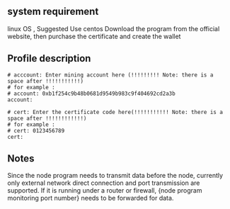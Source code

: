 ## system requirement
linux OS , Suggested Use centos 
Download the program from the official website, then purchase the certificate and create the wallet


## Profile description
```
# acccount: Enter mining account here (!!!!!!!!! Note: there is a space after !!!!!!!!!!!)
# for example : 
# account: 0xb1f254c9b48b0681d9549b983c9f404692cd2a3b
account: 

# cert: Enter the certificate code here(!!!!!!!!!!! Note: there is a space after !!!!!!!!!!!!)
# for example : 
# cert: 0123456789
cert: 
```

## Notes

Since the node program needs to transmit data before the node, currently only external network direct connection and port transmission are supported. 
If it is running under a router or firewall, {node program monitoring port number} needs to be forwarded for data.
